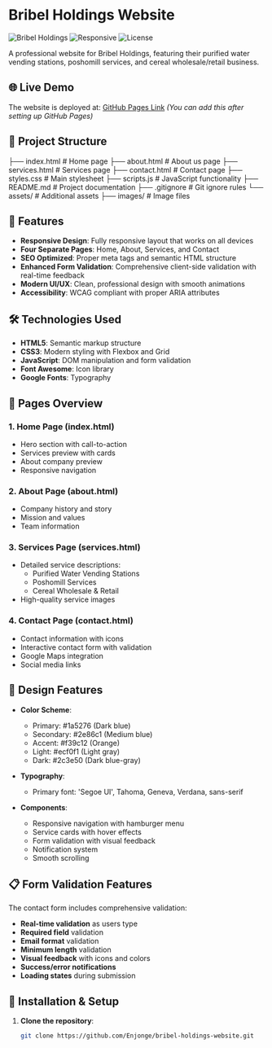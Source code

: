 # Bribel Holdings Website

![Bribel Holdings](https://img.shields.io/badge/Bribel-Holdings-blue) ![Responsive](https://img.shields.io/badge/Responsive-Yes-green) ![License](https://img.shields.io/badge/License-MIT-yellow)

A professional website for Bribel Holdings, featuring their purified water vending stations, poshomill services, and cereal wholesale/retail business.

## 🌐 Live Demo

The website is deployed at: [GitHub Pages Link](#) *(You can add this after setting up GitHub Pages)*

## 📁 Project Structure
├── index.html # Home page
├── about.html # About us page
├── services.html # Services page
├── contact.html # Contact page
├── styles.css # Main stylesheet
├── scripts.js # JavaScript functionality
├── README.md # Project documentation
├── .gitignore # Git ignore rules
└── assets/ # Additional assets
├── images/ # Image files

## 🚀 Features

- **Responsive Design**: Fully responsive layout that works on all devices
- **Four Separate Pages**: Home, About, Services, and Contact
- **SEO Optimized**: Proper meta tags and semantic HTML structure
- **Enhanced Form Validation**: Comprehensive client-side validation with real-time feedback
- **Modern UI/UX**: Clean, professional design with smooth animations
- **Accessibility**: WCAG compliant with proper ARIA attributes

## 🛠️ Technologies Used

- **HTML5**: Semantic markup structure
- **CSS3**: Modern styling with Flexbox and Grid
- **JavaScript**: DOM manipulation and form validation
- **Font Awesome**: Icon library
- **Google Fonts**: Typography

## 📱 Pages Overview

### 1. Home Page (index.html)
- Hero section with call-to-action
- Services preview with cards
- About company preview
- Responsive navigation

### 2. About Page (about.html)
- Company history and story
- Mission and values
- Team information

### 3. Services Page (services.html)
- Detailed service descriptions:
  - Purified Water Vending Stations
  - Poshomill Services
  - Cereal Wholesale & Retail
- High-quality service images

### 4. Contact Page (contact.html)
- Contact information with icons
- Interactive contact form with validation
- Google Maps integration
- Social media links

## 🎨 Design Features

- **Color Scheme**:
  - Primary: #1a5276 (Dark blue)
  - Secondary: #2e86c1 (Medium blue)
  - Accent: #f39c12 (Orange)
  - Light: #ecf0f1 (Light gray)
  - Dark: #2c3e50 (Dark blue-gray)

- **Typography**:
  - Primary font: 'Segoe UI', Tahoma, Geneva, Verdana, sans-serif

- **Components**:
  - Responsive navigation with hamburger menu
  - Service cards with hover effects
  - Form validation with visual feedback
  - Notification system
  - Smooth scrolling

## 📋 Form Validation Features

The contact form includes comprehensive validation:

- **Real-time validation** as users type
- **Required field** validation
- **Email format** validation
- **Minimum length** validation
- **Visual feedback** with icons and colors
- **Success/error notifications**
- **Loading states** during submission

## 🔧 Installation & Setup

1. **Clone the repository**:
   ```bash
   git clone https://github.com/Enjonge/bribel-holdings-website.git
